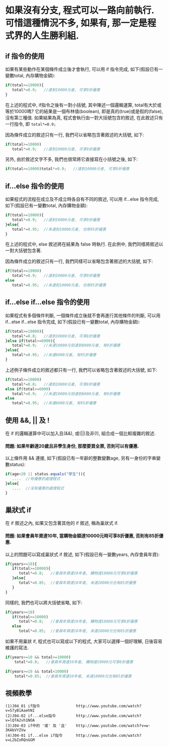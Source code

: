 # 如果沒有分支, 程式可以一路向前執行. 可惜這種情況不多, 如果有, 那一定是程式界的人生勝利組. 


## if 指令的使用
如果有某些動作在某個條件成立後才會執行, 可以用 if 指令完成, 如下(假設已有一變數total, 內存購物金額):
```javascript
if(total>=10000){
   total*=0.9;   //達到10000元者, 可享9折優惠
}

```

在上述的程式中, if指令之後有一對小括號, 其中陳述一個邏輯運算, total有大於或等於10000嗎? 
它的結果是一個布林值(boolean), 即是真的(true)或是假的(false), 沒有第三種值. 如果結果為真,
程式會執行由一對大括號包含的敘述, 在此敘述只有一行指令, 即 `total*=0.9;`
<p>

因為條件成立的敘述只有一行, 我們可以省略包含著敘述的大括號, 如下:
```javascript
if(total>=10000)
   total*=0.9;   //達到10000元者, 可享9折優惠

```

另外, 由於敘述文字不多, 我們也很常將它直接寫在小括號之後, 如下:
```javascript
if(total>=10000)total*=0.9;   //達到10000元者, 可享9折優惠

```

 
## if...else 指令的使用
如果程式的流程在成立及不成立時各自有不同的敘述, 可以用 if...else 指令完成, 如下(假設已有一變數total, 內存購物金額):
```javascript
if(total>=10000){
   total*=0.9;   //達到10000元者, 可享9折優惠
}else{
   total*=0.95;  //未達到10000元者, 也有95折優惠
}

```

在上述的程式中, else 敘述將在結果為 false 時執行. 在此例中, 我們同樣將敘述以一對大括號包含著. 
<p>

因為條件成立的敘述只有一行, 我們同樣可以省略包含著敘述的大括號, 如下:
```javascript
if(total>=10000)
   total*=0.9;   //達到10000元者, 可享9折優惠
else
   total*=0.95;  //未達到10000元者, 也有95折優惠

```


## if...else if...else 指令的使用
如果程式有多個條件判斷, 一個條件成立後就不會再進行其他條件的判斷, 可以用 if...else if...else 指令完成, 如下(假設已有一變數total, 內存購物金額):
```javascript
if(total>=10000){
   total*=0.8;   //達到10000元者, 可享8折優惠
}else if(total>=6000){
   total*=0.9;   //未達10000元但達到6000元者, 有9折優惠
}else{
   total*=0.95;  //未達6000元者, 有95折優惠	
}

```


上述例子條件成立的敘述都只有一行, 我們可以省略包含著敘述的大括號, 如下:
```javascript
if(total>=10000)
   total*=0.8;   //達到10000元者, 可享8折優惠
else if(total>=6000)
   total*=0.9;   //未達10000元但達到6000元者, 有9折優惠
else
   total*=0.95;  //未達6000元者, 有95折優惠	
```



## 使用 &&, || 及 !
在 if 的邏輯運算中可以加入且(&&), 或(||)及非(!), 組合成一個比較複雜的敘述.
#### 問題: 如果年齡達20歲且非學生身份, 那麼要買全票, 否則可以有優惠.
以上條件用 && 連接, 如下{假設已有一年齡的整數變數age, 另有一身份的字串變數status):

```javascript
if(age<20 || status.equals("學生")){
   ....  //有優惠的處理程式
}else{
   ....  //沒有優惠的處理程式
}
```


## 巢狀式 if 
在 if 敘述之內, 如果又包含著其他的 if 敘述, 稱為巢狀式 if.
#### 問題: 如果會員年資達10年, 當購物金額達10000元時可享8折優惠, 否則有85折優惠.
以上的問題可以寫成巢狀式 if 敘述, 如下(假設已有一變數years, 內存會員年資):

```javascript
if(years>=10){
   if(total>=10000){
      total*=0.8;   //會員年資達10年者, 購物達10000元可享8折優惠
   }else{
      total*=0.85;  //會員年資達10年者, 未達10000元也有85折優惠
   }
} 

```

同樣的, 我們也可以將大括號省略, 如下:
```javascript
if(years>=10)
   if(total>=10000)
      total*=0.8;   //會員年資達10年者, 購物達10000元可享8折優惠
   else
      total*=0.85;  //會員年資達10年者, 未達10000元也有85折優惠 
```

如果不用巢狀 if, 程式也可以寫成以下的程式, 大家可以選擇一個好理解, 日後容易維護的寫法.
```javascript
if(years>=10 && total>=10000)
    total*=0.8;   //會員年資達10年者, 購物達10000元可享8折優惠
 
if(years>=10 && total<10000)
    total*=0.85;  //會員年資達10年者, 未達10000元也有85折優惠 
```


## 視頻教學
```
(1)J04_01 if指令                http://www.youtube.com/watch?v=S7yBiAaehNI
(2)J04-02 if...else指令         http://www.youtube.com/watch?v=lQTA2vh1NOA
(3)J04-03 if中的 '或' 及 '且'    http://www.youtube.com/watch?v=w-3KAbVYZVw
(4)J04-01 if...else if指令      http://www.youtube.com/watch?v=L2bZxRQnGGM
```

